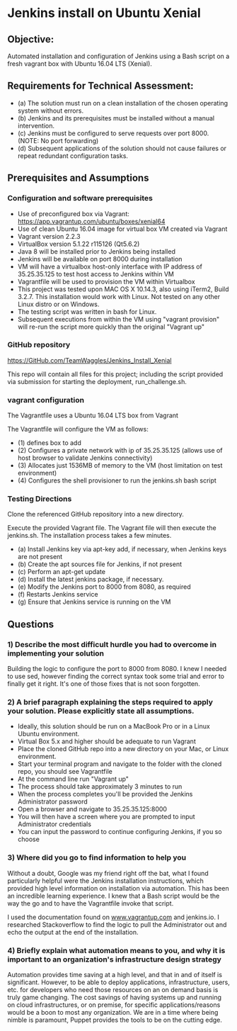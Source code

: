 # Jenkins install on Ubuntu Xenial

## Objective:

Automated installation and configuration of Jenkins using a Bash script on a fresh vagrant box with Ubuntu 16.04 LTS (Xenial).

## Requirements for Technical Assessment:
* (a) The solution must run on a clean installation of the chosen operating system without errors.
* (b) Jenkins and its prerequisites must be installed without a manual intervention.
* (c) Jenkins must be configured to serve requests over port 8000. (NOTE: No port forwarding)
* (d) Subsequent applications of the solution should not cause failures or repeat redundant configuration tasks.

## Prerequisites and Assumptions

### Configuration and software prerequisites

* Use of preconfigured box via Vagrant: https://app.vagrantup.com/ubuntu/boxes/xenial64
* Use of clean Ubuntu 16.04 image for virtual box VM created via Vagrant
* Vagrant version 2.2.3
* VirtualBox version 5.1.22 r115126 (Qt5.6.2)
* Java 8 will be installed prior to Jenkins being installed
* Jenkins will be available on port 8000 during installation
* VM will have a virtualbox host-only interface with IP address of 35.25.35.125 to test host access to Jenkins within VM
* Vagrantfile will be used to provision the VM within Virtualbox
* This project was tested upon MAC OS X 10.14.3, also using iTerm2, Build 3.2.7. This installation  would work with Linux. Not tested on any other Linux distro or on Windows.
* The testing script was written in bash for Linux.
* Subsequent executions from within the VM using "vagrant provision" will re-run the script more quickly than the original "Vagrant up"

### GitHub repository

https://GitHub.com/TeamWaggles/Jenkins_Install_Xenial

This repo will contain all files for this project; including the script provided via submission for starting the deployment,
run_challenge.sh.

### vagrant configuration

The Vagrantfile uses a Ubuntu 16.04 LTS box from Vagrant 

The Vagrantfile will configure the VM as follows:
* (1) defines box to add
* (2) Configures a private network with ip of 35.25.35.125 (allows use of host browser to validate Jenkins connectivity)
* (3) Allocates just 1536MB of memory to the VM (host limitation on test environment)
* (4) Configures the shell provisioner to run the jenkins.sh bash script


### Testing Directions

Clone the referenced GitHub repository into a new directory.

Execute the provided Vagrant file. The Vagrant file will then execute the jenkins.sh. The installation process takes a few minutes.

* (a) Install Jenkins key via apt-key add, if necessary, when Jenkins keys are not present
* (b) Create the apt sources file for Jenkins, if not present
* (c) Perform an apt-get update
* (d) Install the latest jenkins package, if necessary.
* (e) Modify the Jenkins port to 8000 from 8080, as required
* (f) Restarts Jenkins service
* (g) Ensure that Jenkins service is running on the VM


## Questions

### 1) Describe the most difficult hurdle you had to overcome in implementing your solution 

Building the logic to configure the port to 8000 from 8080. I knew I needed to use sed, however finding the correct syntax took some trial and error to finally get it right. It's one of those fixes that is not soon forgotten.


### 2) A brief paragraph explaining the steps required to apply your solution. Please explicitly state all assumptions.

- Ideally, this solution should be run on a MacBook Pro or in a Linux Ubuntu environment.
- Virtual Box 5.x and higher should be adequate to run Vagrant
- Place the cloned GitHub repo into a new directory on your Mac, or Linux environment.
- Start your terminal program and navigate to the folder with the cloned repo, you should see Vagrantfile
- At the command line run "Vagrant up"
- The process should take approximately 3 minutes to run
- When the process completes you'll be provided the Jenkins Administrator password 
- Open a browser and navigate to 35.25.35.125:8000
- You will then have a screen where you are prompted to input Administrator credentials
- You can input the password to continue configuring Jenkins, if you so choose



### 3) Where did you go to find information to help you 

Without a doubt, Google was my friend right off the bat, what I found particularly helpful were the Jenkins installation instructions, which provided high level information on installation via automation. This has been an incredible learning experience. I knew that a Bash script would be the way the go and to have the Vagrantfile invoke that script.

I used the documentation found on www.vagrantup.com and jenkins.io. I researched Stackoverflow to find the logic to pull the Administrator out and echo the output at the end of the installation.




### 4) Briefly explain what automation means to you, and why it is important to an organization's infrastructure design strategy 

Automation provides time saving at a high level, and that in and of itself is significant. However, to be able to deploy applications, infrastructure, users, etc. for developers who need those resources on an on demand basis is truly game changing. The cost savings of having systems up and running on cloud infrastructures, or on premise, for specific applications/reasons would be a boon to most any organization. We are in a time where being nimble is paramount, Puppet provides the tools to be on the cutting edge.
